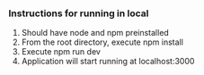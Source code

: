 ### Instructions for running in local

1. Should have node and npm preinstalled
2. From the root directory, execute npm install
3. Execute npm run dev
4. Application will start running at localhost:3000
